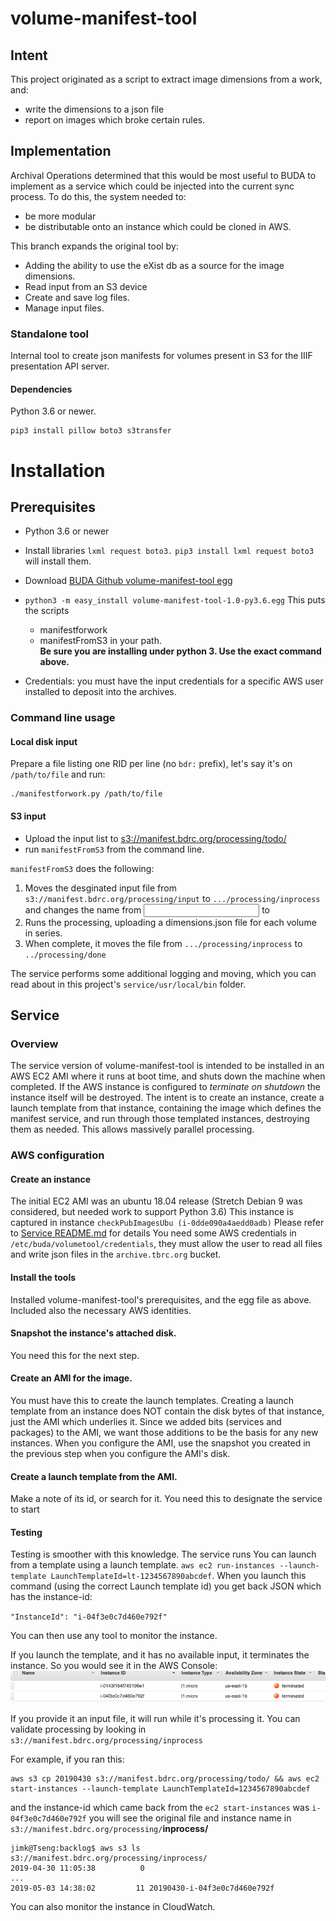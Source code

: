 # volume-manifest-tool
## Intent
This project originated as a script to extract image dimensions from a work, and:
+ write the dimensions to a json file
+ report on images which broke certain rules.
## Implementation
Archival Operations determined that this would be most useful to BUDA to implement as a service which could be injected into the current sync process. To do this, the system needed to:
- be more modular
- be distributable onto an instance which could be cloned in AWS.

This branch expands the original tool by:
- Adding the ability to use the eXist db as a source for the image dimensions.
- Read input from an S3 device
- Create and save log files.
- Manage input files.

### Standalone tool

Internal tool to create json manifests for volumes present in S3 for the IIIF presentation API server.

#### Dependencies

Python 3.6 or newer.
```
pip3 install pillow boto3 s3transfer
```

# Installation
## Prerequisites
- Python 3.6 or newer
- Install libraries `lxml request boto3.` `pip3 install lxml request boto3` will install them. 

- Download [BUDA Github volume-manifest-tool egg](https://github.com/buda-base/volume-manifest-tool/dist/volume-manifest-tool-1.0-py3.6.egg)
- `python3 -m easy_install volume-manifest-tool-1.0-py3.6.egg` This puts the scripts
    - manifestforwork
    - manifestFromS3 
    in your path.  
    **Be sure you are installing under python 3. Use the exact command above.**
- Credentials: you must have the input credentials for a specific AWS user installed to deposit into the archives.  
### Command line usage
#### Local disk input

Prepare a file listing one RID per line (no `bdr:` prefix), let's say it's on `/path/to/file` and run:

```
./manifestforwork.py /path/to/file
```

#### S3 input
- Upload the input list to [s3://manifest.bdrc.org/processing/todo/](s3://manifest.bdrc.org/processing/todo/)
- run `manifestFromS3` from the command line.

`manifestFromS3` does the following:
1. Moves the desginated input file from `s3://manifest.bdrc.org/processing/input` to `.../processing/inprocess` and changes the name from <input> to <input-instance-id>
2. Runs the processing, uploading a dimensions.json file for each volume in series.
3. When complete, it moves the file from `.../processing/inprocess` to `../processing/done`

The service performs some additional logging and moving, which you can read about in this project's `service/usr/local/bin` folder.

## Service

### Overview

The service version of volume-manifest-tool is intended to be installed in an AWS EC2 AMI where it runs at boot time, and shuts down the machine when completed. If the AWS instance is configured to _terminate on shutdown_ the instance itself will be destroyed. The intent is to create an instance, create a launch template from that instance, containing the image which defines the manifest service, and run through those templated instances, destroying them as needed. This allows massively parallel processing.

### AWS configuration
#### Create an instance
The initial EC2 AMI was an ubuntu 18.04 release (Stretch Debian 9 was considered, but needed work to support Python 3.6) This instance is captured in instance `checkPubImagesUbu (i-0dde090a4aedd0adb)`
Please refer to [Service README.md](service/README.md) for details
You need some AWS credentials in `/etc/buda/volumetool/credentials`, they must allow the user to read all files and write json files in the `archive.tbrc.org` bucket.
#### Install the tools
Installed volume-manifest-tool's prerequisites, and the egg file as above. Included also the necessary AWS identities.
#### Snapshot the instance's attached disk.
You need this for the next step.
#### Create an AMI for the image.
You must have this to create the launch templates. Creating a launch template from an instance does NOT contain the disk bytes of that instance, just the AMI which underlies it. Since we added bits (services and packages) to the AMI, we want those additions to be the basis for any new instances.
When you configure the AMI, use the snapshot you created in the previous step when you configure the AMI's  disk.
#### Create a launch template from the AMI.
Make a note of its id, or search for it. You need this to designate the service to start
#### Testing

Testing is smoother with this knowledge. The service runs
You can launch from a template using a launch template. `aws ec2 run-instances --launch-template LaunchTemplateId=lt-1234567890abcdef`. When you launch this command (using the correct Launch template id) you get back JSON which has the instance-id:

`"InstanceId": "i-04f3e0c7d460e792f"` 

You can then use any tool to monitor the instance. 

If you launch the template, and it has no available input, it terminates the instance. So you would see it in the AWS Console:
![](.README_images/AwsConTermImage.png)

If you provide it an input file, it will run while it's processing it. You can validate processing by looking in `s3://manifest.bdrc.org/processing/inprocess`

For example, if you ran this: 

```
aws s3 cp 20190430 s3://manifest.bdrc.org/processing/todo/ && aws ec2 start-instances --launch-template LaunchTemplateId=1234567890abcdef
```

and the instance-id which came back from the `ec2 start-instances` was `i-04f3e0c7d460e792f` you will see the original file and instance name in  `s3://manifest.bdrc.org/processing/`**inprocess/**

```
jimk@Tseng:backlog$ aws s3 ls s3://manifest.bdrc.org/processing/inprocess/
2019-04-30 11:05:38          0
...
2019-05-03 14:38:02         11 20190430-i-04f3e0c7d460e792f
```

You can also monitor the instance in CloudWatch. 


